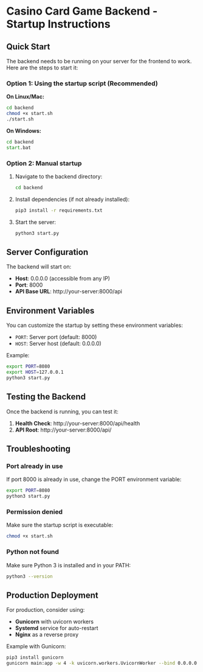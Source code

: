# Casino Card Game Backend - Startup Instructions

## Quick Start

The backend needs to be running on your server for the frontend to work. Here are the steps to start it:

### Option 1: Using the startup script (Recommended)

**On Linux/Mac:**
```bash
cd backend
chmod +x start.sh
./start.sh
```

**On Windows:**
```cmd
cd backend
start.bat
```

### Option 2: Manual startup

1. Navigate to the backend directory:
   ```bash
   cd backend
   ```

2. Install dependencies (if not already installed):
   ```bash
   pip3 install -r requirements.txt
   ```

3. Start the server:
   ```bash
   python3 start.py
   ```

## Server Configuration

The backend will start on:
- **Host**: 0.0.0.0 (accessible from any IP)
- **Port**: 8000
- **API Base URL**: http://your-server:8000/api

## Environment Variables

You can customize the startup by setting these environment variables:

- `PORT`: Server port (default: 8000)
- `HOST`: Server host (default: 0.0.0.0)

Example:
```bash
export PORT=8080
export HOST=127.0.0.1
python3 start.py
```

## Testing the Backend

Once the backend is running, you can test it:

1. **Health Check**: http://your-server:8000/api/health
2. **API Root**: http://your-server:8000/api/

## Troubleshooting

### Port already in use
If port 8000 is already in use, change the PORT environment variable:
```bash
export PORT=8080
python3 start.py
```

### Permission denied
Make sure the startup script is executable:
```bash
chmod +x start.sh
```

### Python not found
Make sure Python 3 is installed and in your PATH:
```bash
python3 --version
```

## Production Deployment

For production, consider using:
- **Gunicorn** with uvicorn workers
- **Systemd** service for auto-restart
- **Nginx** as a reverse proxy

Example with Gunicorn:
```bash
pip3 install gunicorn
gunicorn main:app -w 4 -k uvicorn.workers.UvicornWorker --bind 0.0.0.0:8000
```

